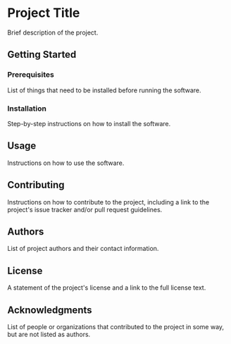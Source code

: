 # Project Title

Brief description of the project.

## Getting Started

### Prerequisites

List of things that need to be installed before running the software.

### Installation

Step-by-step instructions on how to install the software.

## Usage

Instructions on how to use the software.

## Contributing

Instructions on how to contribute to the project, including a link to the project's issue tracker and/or pull request guidelines.

## Authors

List of project authors and their contact information.

## License

A statement of the project's license and a link to the full license text.

## Acknowledgments

List of people or organizations that contributed to the project in some way, but are not listed as authors.

